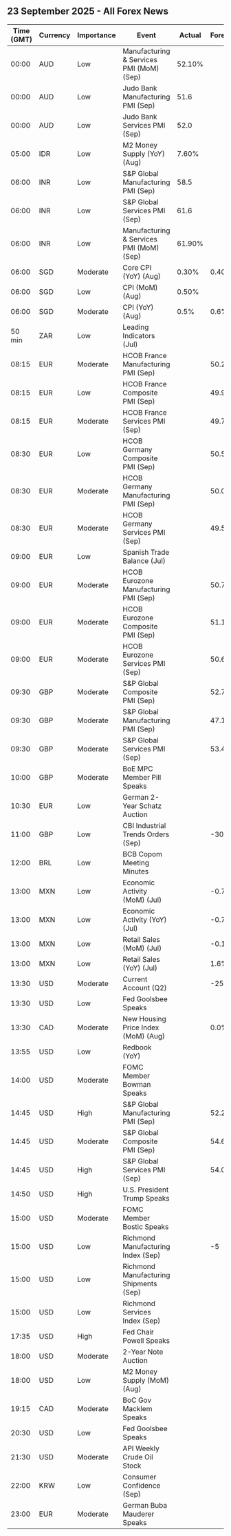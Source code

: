## 23 September 2025 - All Forex News

| Time (GMT) | Currency | Importance | Event | Actual | Forecast | Previous |
|------|----------|------------|-------|--------|----------|----------|
| 00:00 | AUD | Low | Manufacturing & Services PMI (MoM) (Sep) | 52.10% |  | 55.50% |
| 00:00 | AUD | Low | Judo Bank Manufacturing PMI (Sep) | 51.6 |  | 53.0 |
| 00:00 | AUD | Low | Judo Bank Services PMI (Sep) | 52.0 |  | 55.8 |
| 05:00 | IDR | Low | M2 Money Supply (YoY) (Aug) | 7.60% |  | 6.60% |
| 06:00 | INR | Low | S&P Global Manufacturing PMI (Sep) | 58.5 |  | 59.3 |
| 06:00 | INR | Low | S&P Global Services PMI (Sep) | 61.6 |  | 62.9 |
| 06:00 | INR | Low | Manufacturing & Services PMI (MoM) (Sep) | 61.90% |  | 63.20% |
| 06:00 | SGD | Moderate | Core CPI (YoY) (Aug) | 0.30% | 0.40% | 0.50% |
| 06:00 | SGD | Low | CPI (MoM) (Aug) | 0.50% |  | -0.40% |
| 06:00 | SGD | Moderate | CPI (YoY) (Aug) | 0.5% | 0.6% | 0.6% |
| 50 min | ZAR | Low | Leading Indicators (Jul) |  |  | 111.70% |
| 08:15 | EUR | Moderate | HCOB France Manufacturing PMI (Sep) |  | 50.2 | 50.4 |
| 08:15 | EUR | Low | HCOB France Composite PMI (Sep) |  | 49.9 | 49.8 |
| 08:15 | EUR | Moderate | HCOB France Services PMI (Sep) |  | 49.7 | 49.8 |
| 08:30 | EUR | Low | HCOB Germany Composite PMI (Sep) |  | 50.5 | 50.5 |
| 08:30 | EUR | Moderate | HCOB Germany Manufacturing PMI (Sep) |  | 50.0 | 49.8 |
| 08:30 | EUR | Moderate | HCOB Germany Services PMI (Sep) |  | 49.5 | 49.3 |
| 09:00 | EUR | Low | Spanish Trade Balance (Jul) |  |  | -3.59B |
| 09:00 | EUR | Moderate | HCOB Eurozone Manufacturing PMI (Sep) |  | 50.7 | 50.7 |
| 09:00 | EUR | Moderate | HCOB Eurozone Composite PMI (Sep) |  | 51.1 | 51.0 |
| 09:00 | EUR | Moderate | HCOB Eurozone Services PMI (Sep) |  | 50.6 | 50.5 |
| 09:30 | GBP | Moderate | S&P Global Composite PMI (Sep) |  | 52.7 | 53.5 |
| 09:30 | GBP | Moderate | S&P Global Manufacturing PMI (Sep) |  | 47.1 | 47.0 |
| 09:30 | GBP | Moderate | S&P Global Services PMI (Sep) |  | 53.4 | 54.2 |
| 10:00 | GBP | Moderate | BoE MPC Member Pill Speaks |  |  |  |
| 10:30 | EUR | Low | German 2-Year Schatz Auction |  |  | 1.960% |
| 11:00 | GBP | Low | CBI Industrial Trends Orders (Sep) |  | -30 | -33 |
| 12:00 | BRL | Low | BCB Copom Meeting Minutes |  |  |  |
| 13:00 | MXN | Low | Economic Activity (MoM) (Jul) |  | -0.70% | 0.20% |
| 13:00 | MXN | Low | Economic Activity (YoY) (Jul) |  | -0.70% | 1.30% |
| 13:00 | MXN | Low | Retail Sales (MoM) (Jul) |  | -0.1% | -0.4% |
| 13:00 | MXN | Low | Retail Sales (YoY) (Jul) |  | 1.6% | 2.5% |
| 13:30 | USD | Moderate | Current Account (Q2) |  | -259.0B | -450.2B |
| 13:30 | USD | Low | Fed Goolsbee Speaks |  |  |  |
| 13:30 | CAD | Moderate | New Housing Price Index (MoM) (Aug) |  | 0.0% | -0.1% |
| 13:55 | USD | Low | Redbook (YoY) |  |  | 6.3% |
| 14:00 | USD | Moderate | FOMC Member Bowman Speaks |  |  |  |
| 14:45 | USD | High | S&P Global Manufacturing PMI (Sep) |  | 52.2 | 53.0 |
| 14:45 | USD | Moderate | S&P Global Composite PMI (Sep) |  | 54.6 | 54.6 |
| 14:45 | USD | High | S&P Global Services PMI (Sep) |  | 54.0 | 54.5 |
| 14:50 | USD | High | U.S. President Trump Speaks |  |  |  |
| 15:00 | USD | Moderate | FOMC Member Bostic Speaks |  |  |  |
| 15:00 | USD | Low | Richmond Manufacturing Index (Sep) |  | -5 | -7 |
| 15:00 | USD | Low | Richmond Manufacturing Shipments (Sep) |  |  | -5 |
| 15:00 | USD | Low | Richmond Services Index (Sep) |  |  | 4 |
| 17:35 | USD | High | Fed Chair Powell Speaks |  |  |  |
| 18:00 | USD | Moderate | 2-Year Note Auction |  |  | 3.641% |
| 18:00 | USD | Low | M2 Money Supply (MoM) (Aug) |  |  | 22.12T |
| 19:15 | CAD | Moderate | BoC Gov Macklem Speaks |  |  |  |
| 20:30 | USD | Low | Fed Goolsbee Speaks |  |  |  |
| 21:30 | USD | Moderate | API Weekly Crude Oil Stock |  |  | -3.420M |
| 22:00 | KRW | Low | Consumer Confidence (Sep) |  |  | 111.4 |
| 23:00 | EUR | Moderate | German Buba Mauderer Speaks |  |  |  |
